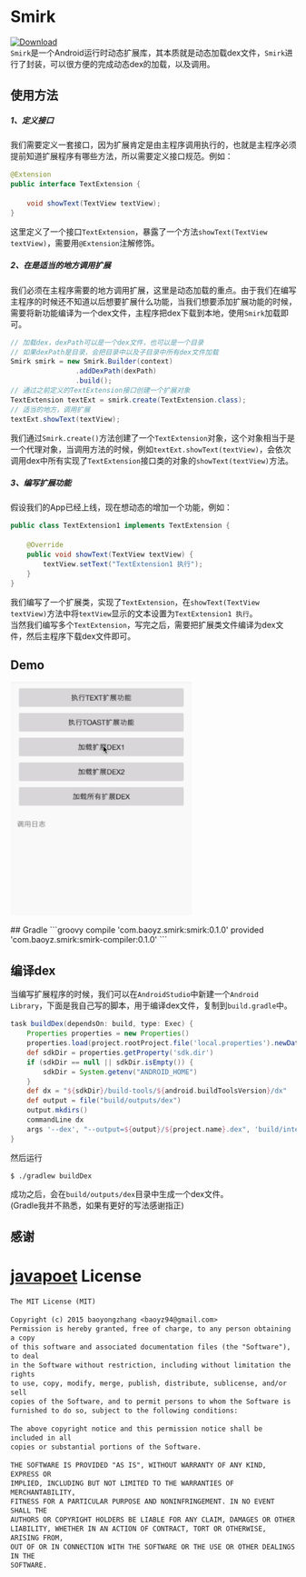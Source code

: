 Smirk
===================
[ ![Download](https://api.bintray.com/packages/baoyongzhang/maven/Smirk/images/download.svg) ](https://bintray.com/baoyongzhang/maven/Smirk/_latestVersion)  
`Smirk`是一个Android运行时动态扩展库，其本质就是动态加载dex文件，`Smirk`进行了封装，可以很方便的完成动态dex的加载，以及调用。
## 使用方法
##### 1、定义接口
我们需要定义一套接口，因为扩展肯定是由主程序调用执行的，也就是主程序必须提前知道扩展程序有哪些方法，所以需要定义接口规范。例如：
```java
@Extension
public interface TextExtension {

    void showText(TextView textView);
}
```

这里定义了一个接口`TextExtension`，暴露了一个方法`showText(TextView textView)`，需要用`@Extension`注解修饰。

##### 2、在是适当的地方调用扩展
我们必须在主程序需要的地方调用扩展，这里是动态加载的重点。由于我们在编写主程序的时候还不知道以后想要扩展什么功能，当我们想要添加扩展功能的时候，需要将新功能编译为一个dex文件，主程序把dex下载到本地，使用`Smirk`加载即可。
```java
// 加载dex，dexPath可以是一个dex文件，也可以是一个目录
// 如果dexPath是目录，会把目录中以及子目录中所有dex文件加载
Smirk smirk = new Smirk.Builder(context)
                .addDexPath(dexPath)
                .build();
// 通过之前定义的TextExtension接口创建一个扩展对象
TextExtension textExt = smirk.create(TextExtension.class);
// 适当的地方，调用扩展
textExt.showText(textView);
```

我们通过`Smirk.create()`方法创建了一个`TextExtension`对象，这个对象相当于是一个代理对象，当调用方法的时候，例如`textExt.showText(textView)`，会依次调用dex中所有实现了`TextExtension`接口类的对象的`showText(textView)`方法。

##### 3、编写扩展功能
假设我们的App已经上线，现在想动态的增加一个功能，例如：
```java
public class TextExtension1 implements TextExtension {

    @Override
    public void showText(TextView textView) {
        textView.setText("TextExtension1 执行");
    }
}
```
我们编写了一个扩展类，实现了`TextExtension`，在`showText(TextView textView)`方法中将`textView`显示的文本设置为`TextExtension1 执行`。  
当然我们编写多个`TextExtension`，写完之后，需要把扩展类文件编译为dex文件，然后主程序下载dex文件即可。

## Demo
<p>
   <img src="https://raw.githubusercontent.com/baoboy/image.baoboy.github.io/master/2015-10/smirk_demo.gif" width="320" alt="demo.gif"/>
</p>
## Gradle
```groovy
compile 'com.baoyz.smirk:smirk:0.1.0'
provided 'com.baoyz.smirk:smirk-compiler:0.1.0'
```

## 编译dex
当编写扩展程序的时候，我们可以在`AndroidStudio`中新建一个`Android Library`，下面是我自己写的脚本，用于编译dex文件，复制到`build.gradle`中。
```groovy
task buildDex(dependsOn: build, type: Exec) {
    Properties properties = new Properties()
    properties.load(project.rootProject.file('local.properties').newDataInputStream())
    def sdkDir = properties.getProperty('sdk.dir')
    if (sdkDir == null || sdkDir.isEmpty()) {
        sdkDir = System.getenv("ANDROID_HOME")
    }
    def dx = "${sdkDir}/build-tools/${android.buildToolsVersion}/dx"
    def output = file("build/outputs/dex")
    output.mkdirs()
    commandLine dx
    args '--dex', "--output=${output}/${project.name}.dex", 'build/intermediates/bundles/release/classes.jar'
}
```
然后运行
```shell
$ ./gradlew buildDex
```
成功之后，会在`build/outputs/dex`目录中生成一个dex文件。  
(Gradle我并不熟悉，如果有更好的写法感谢指正)

## 感谢
[javapoet](https://github.com/square/javapoet)
License
=======

    The MIT License (MIT)

	Copyright (c) 2015 baoyongzhang <baoyz94@gmail.com>
	Permission is hereby granted, free of charge, to any person obtaining a copy
	of this software and associated documentation files (the "Software"), to deal
	in the Software without restriction, including without limitation the rights
	to use, copy, modify, merge, publish, distribute, sublicense, and/or sell
	copies of the Software, and to permit persons to whom the Software is
	furnished to do so, subject to the following conditions:

	The above copyright notice and this permission notice shall be included in all
	copies or substantial portions of the Software.

	THE SOFTWARE IS PROVIDED "AS IS", WITHOUT WARRANTY OF ANY KIND, EXPRESS OR
	IMPLIED, INCLUDING BUT NOT LIMITED TO THE WARRANTIES OF MERCHANTABILITY,
	FITNESS FOR A PARTICULAR PURPOSE AND NONINFRINGEMENT. IN NO EVENT SHALL THE
	AUTHORS OR COPYRIGHT HOLDERS BE LIABLE FOR ANY CLAIM, DAMAGES OR OTHER
	LIABILITY, WHETHER IN AN ACTION OF CONTRACT, TORT OR OTHERWISE, ARISING FROM,
	OUT OF OR IN CONNECTION WITH THE SOFTWARE OR THE USE OR OTHER DEALINGS IN THE
	SOFTWARE.
